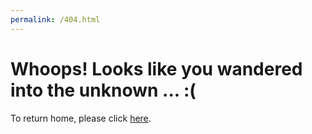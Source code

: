 ```yaml
---
permalink: /404.html
---
```


# Whoops! Looks like you wandered into the unknown ... :(

To return home, please click [here](README.md).
